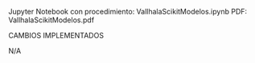 Jupyter Notebook con procedimiento: VallhalaScikitModelos.ipynb
PDF: VallhalaScikitModelos.pdf

CAMBIOS IMPLEMENTADOS

N/A

